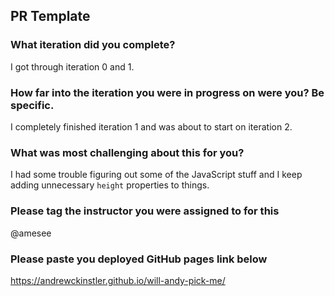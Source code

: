 ## PR Template

### What iteration did you complete?
I got through iteration 0 and 1.

### How far into the iteration you were in progress on were you? Be specific.
I completely finished iteration 1 and was about to start on iteration 2.

### What was most challenging about this for you?
I had some trouble figuring out some of the JavaScript stuff and I keep adding unnecessary `height` properties to things.

### Please tag the instructor you were assigned to for this
@amesee

### Please paste you deployed GitHub pages link below
https://andrewckinstler.github.io/will-andy-pick-me/

